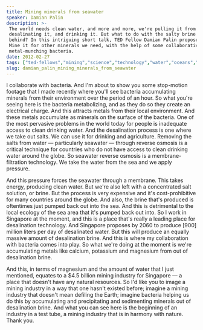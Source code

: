 ```yaml
---
title: Mining minerals from seawater
speaker: Damian Palin
description: >-
 The world needs clean water, and more and more, we're pulling it from the oceans,
 desalinating it, and drinking it. But what to do with the salty brine left
 behind? In this intriguing short talk, TED Fellow Damian Palin proposes an idea:
 Mine it for other minerals we need, with the help of some collaborative
 metal-munching bacteria.
date: 2012-02-27
tags: ["ted-fellows","mining","science","technology","water","oceans","bacteria","biology","chemistry","environment","sustainability","biotech","molecular-biology","innovation","natural-resources"]
slug: damian_palin_mining_minerals_from_seawater
---
```


I collaborate with bacteria. And I'm about to show you some stop-motion footage that I
made recently where you'll see bacteria accumulating minerals from their environment over
the period of an hour. So what you're seeing here is the bacteria metabolizing, and as they
do so they create an electrical charge. And this attracts metals from their local
environment. And these metals accumulate as minerals on the surface of the bacteria. One of
the most pervasive problems in the world today for people is inadequate access to clean
drinking water. And the desalination process is one where we take out salts. We can use it
for drinking and agriculture. Removing the salts from water — particularly seawater —
through reverse osmosis is a critical technique for countries who do not have access to
clean drinking water around the globe. So seawater reverse osmosis is a membrane-filtration
technology. We take the water from the sea and we apply pressure.

And this pressure forces the seawater through a membrane. This takes energy, producing
clean water. But we're also left with a concentrated salt solution, or brine. But the
process is very expensive and it's cost-prohibitive for many countries around the globe.
And also, the brine that's produced is oftentimes just pumped back out into the sea. And
this is detrimental to the local ecology of the sea area that it's pumped back out into. So
I work in Singapore at the moment, and this is a place that's really a leading place for
desalination technology. And Singapore proposes by 2060 to produce [900] million liters
per day of desalinated water. But this will produce an equally massive amount of
desalination brine. And this is where my collaboration with bacteria comes into play. So
what we're doing at the moment is we're accumulating metals like calcium, potassium and
magnesium from out of desalination brine.

And this, in terms of magnesium and the amount of water that I just mentioned, equates to
a $4.5 billion mining industry for Singapore — a place that doesn't have any natural
resources. So I'd like you to image a mining industry in a way that one hasn't existed
before; imagine a mining industry that doesn't mean defiling the Earth; imagine bacteria
helping us do this by accumulating and precipitating and sedimenting minerals out of
desalination brine. And what you can see here is the beginning of an industry in a test
tube, a mining industry that is in harmony with nature. Thank you.

<!--
ad_duration=3.33
comment_count=110
event="TED2012"
external_start_time=0
intro_duration=11.82
is_subtitle_required="False"
is_talk_featured="True"
language="en"
language_swap="False"
native_language="en"
number_of_related_talks=6
number_of_speakers=1
number_of_subtitled_videos=40
number_of_tags=15
number_of_talk_download_languages=41
number_of_talk_more_resources=0
number_of_talk_recommendations=0
number_of_talks_take_actions=0
post_ad_duration=0.83
published_timestamp="2012-06-07 16:30:29"
recording_date="2012-02-27"
speaker_description="Biological miner"
speaker_is_published=1
speaker_name="Damian Palin"
talk_name="Mining minerals from seawater"
talks_tags=["ted-fellows","mining","science","technology","water","oceans","bacteria","biology","chemistry","environment","sustainability","biotech","molecular-biology","innovation","natural-resources"]
url_audio="https://download.ted.com/talks/DamianPalin_2012U.mp3?apikey=acme-roadrunner"
url_photo_speaker="https://pe.tedcdn.com/images/ted/2caa969397fe2bbb5dde8c6e36ce26093bdfe1ec_254x191.jpg"
url_photo_talk="https://pe.tedcdn.com/images/ted/f20e1c010c1649ac1248ba361ce6b2614633666c_800x600.jpg"
url_webpage="https://www.ted.com/talks/damian_palin_mining_minerals_from_seawater"
video_type_name="TED Stage Talk"
-->